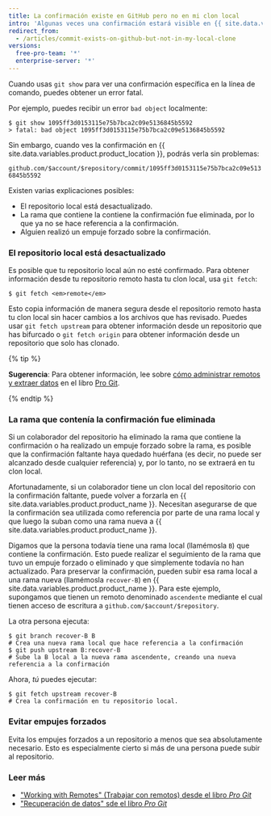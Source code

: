```yaml
---
title: La confirmación existe en GitHub pero no en mi clon local
intro: 'Algunas veces una confirmación estará visible en {{ site.data.variables.product.product_name }}, pero no existirá en tu clon local del repositorio.'
redirect_from:
  - /articles/commit-exists-on-github-but-not-in-my-local-clone
versions:
  free-pro-team: '*'
  enterprise-server: '*'
---
```


Cuando usas `git show` para ver una confirmación específica en la línea de comando, puedes obtener un error fatal.

Por ejemplo, puedes recibir un error `bad object` localmente:

```shell
$ git show 1095ff3d0153115e75b7bca2c09e5136845b5592
> fatal: bad object 1095ff3d0153115e75b7bca2c09e5136845b5592
```

Sin embargo, cuando ves la confirmación en {{ site.data.variables.product.product_location }}, podrás verla sin problemas:

`github.com/$account/$repository/commit/1095ff3d0153115e75b7bca2c09e5136845b5592`

Existen varias explicaciones posibles:

* El repositorio local está desactualizado.
* La rama que contiene la contiene la confirmación fue eliminada, por lo que ya no se hace referencia a la confirmación.
* Alguien realizó un empuje forzado sobre la confirmación.

### El repositorio local está desactualizado

Es posible que tu repositorio local aún no esté confirmado. Para obtener información desde tu repositorio remoto hasta tu clon local, usa `git fetch`:

```shell
$ git fetch <em>remote</em>
```

Esto copia información de manera segura desde el repositorio remoto hasta tu clon local sin hacer cambios a los archivos que has revisado. Puedes usar `git fetch upstream` para obtener información desde un repositorio que has bifurcado o `git fetch origin` para obtener información desde un repositorio que solo has clonado.

{% tip %}

**Sugerencia**: Para obtener información, lee sobre [cómo administrar remotos y extraer datos](https://git-scm.com/book/en/Git-Basics-Working-with-Remotes) en el libro [Pro Git](https://git-scm.com/book).

{% endtip %}

### La rama que contenía la confirmación fue eliminada

Si un colaborador del repositorio ha eliminado la rama que contiene la confirmación o ha realizado un empuje forzado sobre la rama, es posible que la confirmación faltante haya quedado huérfana (es decir, no puede ser alcanzado desde cualquier referencia) y, por lo tanto, no se extraerá en tu clon local.

Afortunadamente, si un colaborador tiene un clon local del repositorio con la confirmación faltante, puede volver a forzarla en {{ site.data.variables.product.product_name }}.  Necesitan asegurarse de que la confirmación sea utilizada como referencia por parte de una rama local y que luego la suban como una rama nueva a {{ site.data.variables.product.product_name }}.

Digamos que la persona todavía tiene una rama local (llamémosla `B`) que contiene la confirmación.  Esto puede realizar el seguimiento de la rama que tuvo un empuje forzado o eliminado y que simplemente todavía no han actualizado.  Para preservar la confirmación, pueden subir esa rama local a una rama nueva (llamémosla `recover-B`) en {{ site.data.variables.product.product_name }}.  Para este ejemplo, supongamos que tienen un remoto denominado `ascendente` mediante el cual tienen acceso de escritura a `github.com/$account/$repository`.

La otra persona ejecuta:

```shell
$ git branch recover-B B
# Crea una nueva rama local que hace referencia a la confirmación
$ git push upstream B:recover-B
# Sube la B local a la nueva rama ascendente, creando una nueva referencia a la confirmación
```

Ahora, *tú* puedes ejecutar:

```shell
$ git fetch upstream recover-B
# Crea la confirmación en tu repositorio local.
```

### Evitar empujes forzados

Evita los empujes forzados a un repositorio a menos que sea absolutamente necesario. Esto es especialmente cierto si más de una persona puede subir al repositorio.

### Leer más

- ["Working with Remotes" (Trabajar con remotos) desde el libro _Pro Git_](https://git-scm.com/book/en/Git-Basics-Working-with-Remotes)
- ["Recuperación de datos" sde el libro _Pro Git_](https://git-scm.com/book/en/Git-Internals-Maintenance-and-Data-Recovery)
